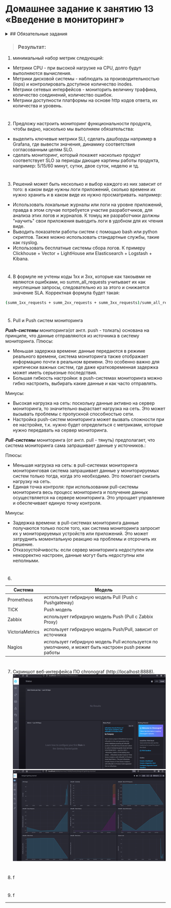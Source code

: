 # Домашнее задание к занятию 13 «Введение в мониторинг»


<details> <summary> ## Обязательные задания </summary>

1. Вас пригласили настроить мониторинг на проект. На онбординге вам рассказали, что проект представляет из себя 
платформу для вычислений с выдачей текстовых отчетов, которые сохраняются на диск. Взаимодействие с платформой 
осуществляется по протоколу http. Также вам отметили, что вычисления загружают ЦПУ. Какой минимальный набор метрик вы
выведите в мониторинг и почему?
#
2. Менеджер продукта посмотрев на ваши метрики сказал, что ему непонятно что такое RAM/inodes/CPUla. Также он сказал, 
что хочет понимать, насколько мы выполняем свои обязанности перед клиентами и какое качество обслуживания. Что вы 
можете ему предложить?
#
3. Вашей DevOps команде в этом году не выделили финансирование на построение системы сбора логов. Разработчики в свою 
очередь хотят видеть все ошибки, которые выдают их приложения. Какое решение вы можете предпринять в этой ситуации, 
чтобы разработчики получали ошибки приложения?
#
4. Вы, как опытный SRE, сделали мониторинг, куда вывели отображения выполнения SLA=99% по http кодам ответов. 
Вычисляете этот параметр по следующей формуле: summ_2xx_requests/summ_all_requests. Данный параметр не поднимается выше 
70%, но при этом в вашей системе нет кодов ответа 5xx и 4xx. Где у вас ошибка?
#
5. Опишите основные плюсы и минусы pull и push систем мониторинга.
#
6. Какие из ниже перечисленных систем относятся к push модели, а какие к pull? А может есть гибридные?
    - Prometheus 
    - TICK
    - Zabbix
    - VictoriaMetrics
    - Nagios

#
7. Склонируйте себе [репозиторий](https://github.com/influxdata/sandbox/tree/master) и запустите TICK-стэк, 
используя технологии docker и docker-compose.
В виде решения на это упражнение приведите скриншот веб-интерфейса ПО chronograf (`http://localhost:8888`). 

P.S.: если при запуске некоторые контейнеры будут падать с ошибкой - проставьте им режим `Z`, например
`./data:/var/lib:Z`
#
8. Перейдите в веб-интерфейс Chronograf (http://localhost:8888) и откройте вкладку Data explorer.
    - Нажмите на кнопку Add a query
    - Изучите вывод интерфейса и выберите БД telegraf.autogen
    - В `measurments` выберите cpu->host->telegraf-getting-started, а в `fields` выберите usage_system. Внизу появится график утилизации cpu.
    - Вверху вы можете увидеть запрос, аналогичный SQL-синтаксису. Поэкспериментируйте с запросом, попробуйте изменить группировку и интервал наблюдений.

Для выполнения задания приведите скриншот с отображением метрик утилизации cpu из веб-интерфейса.
#
9. Изучите список [telegraf inputs](https://github.com/influxdata/telegraf/tree/master/plugins/inputs). 
Добавьте в конфигурацию telegraf следующий плагин - [docker](https://github.com/influxdata/telegraf/tree/master/plugins/inputs/docker):
```
[[inputs.docker]]
  endpoint = "unix:///var/run/docker.sock"
```

Дополнительно вам может потребоваться донастройка контейнера telegraf в `docker-compose.yml` дополнительного volume и 
режима privileged:
```
  telegraf:
    image: telegraf:1.4.0
    privileged: true
    volumes:
      - ./etc/telegraf.conf:/etc/telegraf/telegraf.conf:Z
      - /var/run/docker.sock:/var/run/docker.sock:Z
    links:
      - influxdb
    ports:
      - "8092:8092/udp"
      - "8094:8094"
      - "8125:8125/udp"
```

После настройке перезапустите telegraf, обновите веб интерфейс и приведите скриншотом список `measurments` в 
веб-интерфейсе базы telegraf.autogen . Там должны появиться метрики, связанные с docker.

Факультативно можете изучить какие метрики собирает telegraf после выполнения данного задания.

</details>

> ### Результат:
>
1. минимальный набор метрик следующий:
- Метрики CPU - при высокой нагрузке на CPU, долго будут выполняются вычисления.
- Метрики дисковой системы - наблюдать за производительностью (iops) и контролировать доступное количество inodes.
- Метрики сетевых интерфейсов - мониторить величину траффика, количество соединений, количество ошибок. 
- Метрики доступности платформы на основе http кодов ответа, их количества и уровень.
#
2. Предложу настроить мониторинг функциональности продукта, чтобы видно, насколько мы выполняем обязательства: 
- выделить ключевые метрики SLI, сделать дашборды например в Grafana, где вывести значения, динамику соответствия согласованным целям SLO. 
- сделать мониторинг, который покажет насколько продукт соответствует SLO за периоды дающие картины работы продукта, например:  5/15/60 минут, сутки, двое суток, неделю и тд.
#
3. Решений может быть несколько и выбор каждого из них зависит от того: в каком виде нужны логи приложений, сколько времени их нужно хранить и в каком виде их нужно просматривать.
например:
- Использовать локальные журналы или логи на уровне приложений, правда в этом случае потребуется участие разработчиков, для анализа этих логов и журналов. К томуц же разработчики должны "научить" свои приложения выводить логи в удобном для их чтения виде.
- Выводить показатели работы систем с помощью bash или python скриптов. Также можно использовать стандартные службы, такие как rsyslog.
- Использовать бесплатные системы сбора логов. К примеру Clickhouse + Vector + LightHouse или Elasticsearch + Logstash + Kibana. 
#
4. В формуле не учтены коды 1xx и 3xx, которые как такоывми не являются ошибками, но summ_all_requests учитывает их как неуспешные запросы, следовательно из за этого и снижается значение SLA.
Корректная формула будет такая:
```bash
(summ_1xx_requests + summ_2xx_requests + summ_3xx_requests)/summ_all_requests
```
#
5. Pull и Push систем мониторинга

___Push-системы___ мониторинга(от англ. push - толкать) основана на принципе, что данные отправляются из источника в систему мониторинга.
Плюсы:
- Меньшая задержка времени: данные передаются в режиме реального времени, система мониторинга также отображает информацию почти в реальном времени. Это особенно важно для критически важных систем, где даже кратковременная задержка может иметь серьезные последствия.
- Большая гибкость настройки: в push-системах мониторинга можно гибко настроить, выбирать какие данные и как часто отправлять.

Минусы:
- Высокая нагрузка на сеть: поскольку данные активно на сервер мониторинга, то значительно вырастает нагрузка на сеть. Это может вызывать проблемы с пропускной способностью сети.
- Настройка push-систем мониторинга может вызвать сложности при ее настройке, т.к. нужно будет определиться с метриками, которые нужно передавать на сервер мониторинга.

___Pull-системы___ мониторинга (от англ. pull - тянуть) предполагает, что система мониторинга сама запрашивает данные у источников.:

Плюсы:
- Меньшая нагрузка на сеть: в pull-системах мониторинга мониторинговая система запрашивает данные у мониторируемых систем только тогда, когда это необходимо. Это помогает снизить нагрузку на сеть.
- Единая точка контроля: при использовании pull-системы мониторинга весь процесс мониторинга и получение данных осуществляется на сервере мониторинга. Это упрощает управление и обеспечивает единую точку контроля.

Минусы:
- Задержка времени: в pull-системах мониторинга данные получаются только после того, как система мониторинга запросит их у мониторируемых устройств или приложений. Это может затруднить моментальную реакцию на проблемы и отсрочить их решение.
- Отказоустойчивость: если сервер мониторинга недоступен или некорректно настроен, данные могут быть недоступны или неполными.

#
6.    
| Система | Модель |
| - | - |
| Prometheus  |  использует гибридную модель Pull (Push с Pushgateway)|
| TICK | Push модель|
| Zabbix |  использует гибридную модель Push (Pull с Zabbix Proxy) |
| VictoriaMetrics |  использует гибридную модель Push/Pull, зависит от источника |
| Nagios | использует гибридную модель Pull используется по умолчанию, и может быть настроен push режим работы |

#
7. Скриншот веб-интерфейса ПО chronograf (http://localhost:8888).
![img.png](img.png)
![img_1.png](img_1.png)

#
8. f

#
9. f 




---